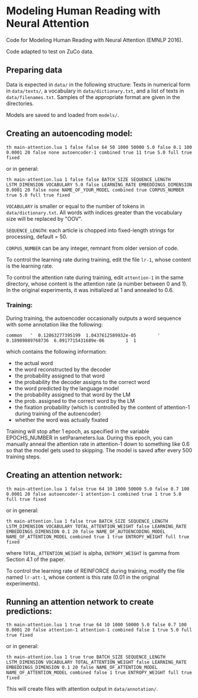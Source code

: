 # Modeling Human Reading with Neural Attention

Code for Modeling Human Reading with Neural Attention (EMNLP 2016).

Code adapted to test on ZuCo data.


## Preparing data

Data is expected in `data/` in the following structure: Texts in numerical form in `data/texts/`, a vocabulary in `data/dictionary.txt`, and a list of texts in `data/filenames.txt`. Samples of the appropriate format are given in the directories.


Models are saved to and loaded from `models/`.

## Creating an autoencoding model:

`th main-attention.lua 1 false false 64 50 1000 50000 5.0 false 0.1 100 0.0001 20 false none autoencoder-1 combined true 11 true 5.0 full true fixed`

or in general:

`th main-attention.lua 1 false false BATCH_SIZE SEQUENCE_LENGTH LSTM_DIMENSION VOCABULARY 5.0 false LEARNING_RATE EMBEDDINGS_DIMENSION 0.0001 20 false none NAME_OF_YOUR_MODEL combined true CORPUS_NUMBER true 5.0 full true fixed`

`VOCABULARY` is smaller or equal to the number of tokens in `data/dictionary.txt`. All words with indices greater than the vocabulary size will be replaced by "OOV".

`SEQUENCE_LENGTH`: each article is chopped into fixed-length strings for processing, default = 50.

`CORPUS_NUMBER` can be any integer, remnant from older version of code.

To control the learning rate during training, edit the file `lr-1`, whose content is the learning rate.

To control the attention rate during training, edit `attention-1` in the same directory, whose content is the attention rate (a number between 0 and 1). In the original experiments, it was initialized at 1 and annealed to 0.6.

### Training:
During training, the autoencoder occasionally outputs a word sequence with some annotation like the following:

`common   '  0.12863277395199  1.0437612589932e-05        '  0.18989889768736  6.0917715431689e-06        1  1`

which contains the following information:

- the actual word
- the word reconstructed by the decoder
- the probability assigned to that word
- the probability the decoder assigns to the correct word
- the word predicted by the language model
- the probability assigned to that word by the LM
- the prob. assigned to the correct word by the LM
- the fixation probability (which is controlled by the content of attention-1 during training of the autoencoder)
- whether the word was actually fixated

Training will stop after 1 epoch, as specified in the variable EPOCHS_NUMBER in setParameters.lua. During this epoch, you can manually anneal the attention rate in attention-1 down to something like 0.6 so that the model gets used to skipping. The model is saved after every 500 training steps.

## Creating an attention network:

`th main-attention.lua 1 false true 64 10 1000 50000 5.0 false 0.7 100 0.0001 20 false autoencoder-1 attention-1 combined true 1 true 5.0 full true fixed`

or in general:

`th main-attention.lua 1 false true BATCH_SIZE SEQUENCE_LENGTH LSTM_DIMENSION VOCABULARY TOTAL_ATTENTION_WEIGHT false LEARNING_RATE EMBEDDINGS_DIMENSION 0.1 20 false NAME_OF_AUTOENCODING_MODEL NAME_OF_ATTENTION_MODEL combined true 1 true ENTROPY_WEIGHT full true fixed`

where `TOTAL_ATTENTION_WEIGHT` is alpha, `ENTROPY_WEIGHT` is gamma from Section 4.1 of the paper.

To control the learning rate of REINFORCE during training, modify the file named `lr-att-1`, whose content is this rate (0.01 in the original experiments).

## Running an attention network to create predictions:

`th main-attention.lua 1 true true 64 10 1000 50000 5.0 false 0.7 100 0.0001 20 false attention-1 attention-1 combined false 1 true 5.0 full true fixed`

or in general:

`th main-attention.lua 1 true true BATCH_SIZE SEQUENCE_LENGTH LSTM_DIMENSION VOCABULARY TOTAL_ATTENTION_WEIGHT false LEARNING_RATE EMBEDDINGS_DIMENSION 0.1 20 false NAME_OF_ATTENTION_MODEL NAME_OF_ATTENTION_MODEL combined false 1 true ENTROPY_WEIGHT full true fixed`

This will create files with attention output in `data/annotation/`.


